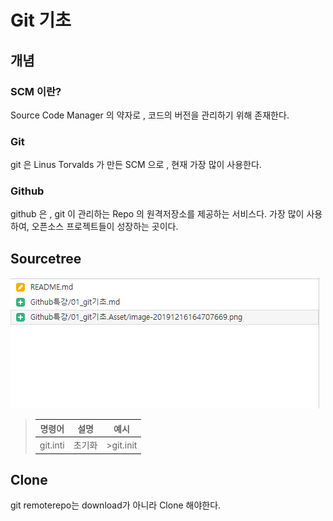 # Git 기초

## 개념

### SCM 이란?

Source Code Manager 의 약자로 , 코드의 버전을 관리하기 위해 존재한다.

### Git

git 은 Linus Torvalds 가 만든 SCM 으로  ,  현재 가장 많이 사용한다.

### Github

github 은 , git 이 관리하는 Repo 의  원격저장소를 제공하는 서비스다. 가장 많이 사용하여, 오픈소스 프로젝트들이 성장하는 곳이다.





## Sourcetree

![image-20191216165229913](01_git기초.assets/image-20191216165229913.png)

> | 명령어   | 설명   | 예시      |
> | -------- | ------ | --------- |
> | git.inti | 초기화 | >git.init |
>
> 

## Clone

git remoterepo는 download가 아니라 Clone 해야한다.